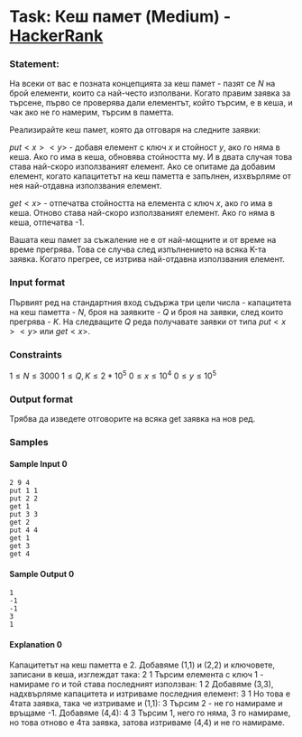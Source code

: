 # Task: Кеш памет (Medium) - [HackerRank](<https://www.hackerrank.com/contests/sda-hw-4-2023/challenges/cache-8>)


### Statement:

На всеки от вас е позната концепцията за кеш памет - пазят се $N$ на брой елементи, които са най-често изполвани. Когато правим заявка за търсене, първо се проверява дали елементът, който търсим, е в кеша, и чак ако не го намерим, търсим в паметта.

Реализирайте кеш памет, която да отговаря на следните заявки:

$put < x > < y >$ - добавя елемент с ключ $x$ и стойност $y$, ако го няма в кеша. Ако го има в кеша, обновява стойността му. И в двата случая това става най-скоро използваният елемент. Ако се опитаме да добавим елемент, когато капацитетът на кеш паметта е запълнен, изхвърляме от нея най-отдавна използвания елемент.

$get < x >$ - отпечатва стойността на елемента с ключ $x$, ако го има в кеша. Отново става най-скоро използваният елемент. Ако го няма в кеша, отпечатва -1.

Вашата кеш памет за съжаление не е от най-мощните и от време на време прегрява. Това се случва след изпълнението на всяка K-та заявка. Когато прегрее, се изтрива най-отдавна използвания елемент. 


### Input format

Първият ред на стандартния вход съдържа три цели числа - капацитета на кеш паметта - $N$, броя на заявките - $Q$ и броя на заявки, след които прегрява - $K$. На следващите $Q$ реда получавате заявки от типа $put<x><y>$ или $get<x>$.


### Constraints

$1 \le N \le 3000$
$1 \le Q,K \le 2*10^5$
$0\le x \le 10^4$
$0\le y\le 10^5$

### Output format

Трябва да изведете отговорите на всяка get заявка на нов ред. 


### Samples


#### Sample Input 0
```
2 9 4
put 1 1
put 2 2 
get 1
put 3 3 
get 2
put 4 4 
get 1
get 3
get 4
```

#### Sample Output 0
```
1
-1
-1
3
1
```

#### Explanation 0
Капацитетът на кеш паметта е 2. Добавяме (1,1) и (2,2) и ключовете, записани в кеша, изглеждат така:
2 1
Търсим елемента с ключ 1 - намираме го и той става последният използван:
1 2
Добавяме (3,3), надхвърляме капацитета и изтриваме последния елемент:
3 1
Но това е 4тата заявка, така че изтриваме и (1,1):
3
Търсим 2 - не го намираме и връщаме -1. Добавяме (4,4):
4 3
Търсим 1, него го няма, 3 го намираме, но това отново е 4та заявка, затова изтриваме (4,4) и не го намираме.
